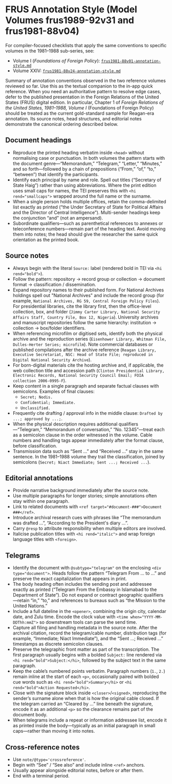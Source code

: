 # FRUS Annotation Style (Model Volumes frus1989-92v31 and frus1981-88v04)

For compiler-focused checklists that apply the same conventions to specific volumes in the
1981–1988 sub-series, see:

* Volume I (*Foundations of Foreign Policy*):
  [`frus1981-88v01-annotation-style.md`](./frus1981-88v01-annotation-style.md)
* Volume XXIV: [`frus1981-88v24-annotation-style.md`](./frus1981-88v24-annotation-style.md)

Summary of annotation conventions observed in the two reference volumes
reviewed so far. Use this as the textual companion to the in-app quick
reference. When you need an authoritative pattern to resolve edge cases,
defer to the published presentation in the Foreign Relations of the United
States (FRUS) digital edition. In particular, Chapter 1 of *Foreign Relations
of the United States, 1981–1988, Volume I* (Foundations of Foreign Policy)
should be treated as the current gold-standard sample for Reagan-era
annotation. Its source notes, head structures, and editorial notes demonstrate
the canonical ordering described below.

## Document headings

* Reproduce the printed heading verbatim inside `<head>` without
  normalising case or punctuation. In both volumes the pattern starts
  with the document genre—“Memorandum,” “Telegram,” “Letter,” “Minutes,”
  and so forth—followed by a chain of prepositions (“From,” “of,” “to,”
  “between”) that identify the participants.
* Identify each principal by name and role. Spell out titles (“Secretary
  of State Haig”) rather than using abbreviations. Where the print
  edition uses small caps for names, the TEI preserves this with `<hi
  rend="smallcaps">` wrapped around the full name or the surname.
* When a single person holds multiple offices, retain the comma-delimited
  list exactly as printed (“the Under Secretary of State for Political
  Affairs and the Director of Central Intelligence”). Multi-sender
  headings keep the conjunction “and” (not an ampersand).
* Subordinate qualifiers—such as parenthetical references to annexes or
  teleconference numbers—remain part of the heading text. Avoid moving
  them into notes; the head should give the researcher the same quick
  orientation as the printed book.

## Source notes

* Always begin with the literal `Source:` label (rendered bold in TEI via
  `<hi rend="bold">`).
* Follow the pattern: repository → record group or collection → document
  format → classification / dissemination.
* Expand repository names to their published form. For National Archives
  holdings spell out "National Archives" and include the record group (for
  example, `National Archives, RG 59, Central Foreign Policy Files`). For
  presidential libraries, cite the library first, then the office-level
  collection, box, and folder (`Jimmy Carter Library, National Security
  Affairs Staff, Country File, Box 12, Nigeria`). University archives and
  manuscript repositories follow the same hierarchy: institution → collection
  → box/folder identifiers.
* When referencing microfilm or digitised sets, identify both the physical
  archive and the reproduction series (`Eisenhower Library, Whitman File,
  Dulles-Herter Series; microfilm`). Note commercial databases or published
  compilations after the archive reference (`Reagan Library, Executive
  Secretariat, NSC: Head of State File; reproduced in Digital National
  Security Archive`).
* For born-digital materials cite the hosting archive and, if applicable, the
  web collection title and accession path (`Clinton Presidential Library,
  Electronic Records, National Security Council Email; FOIA collection
  2006-0995-F`).
* Keep content in a single paragraph and separate factual clauses with
  semicolons. Examples of final clauses:
  * `Secret; Nodis.`
  * `Confidential; Immediate.`
  * `Unclassified.`
* Frequently cite drafting / approval info in the middle clause:
  `Drafted by ...; approved by ...;`.
* When the physical description requires additional qualifiers—“Telegram,”
  “Memorandum of conversation,” “No. 12345”—treat each as a semicolon
  clause in the order witnessed in the volume. Cable numbers and handling
  tags appear immediately after the format clause, before classification.
* Transmission data such as “Sent ...” and “Received ...” stay in the same
  sentence. In the 1981–1988 volume they trail the classification, joined
  by semicolons (`Secret; Niact Immediate; Sent ...; Received ...`).

## Editorial annotations

* Provide narrative background immediately after the source note.
* Use multiple paragraphs for longer stories; simple annotations often
  stay within one paragraph.
* Link to related documents with `<ref target="#document-###">Document ###</ref>`.
* Introduce archival research cues with phrases like “The memorandum was
  drafted …”, “According to the President's diary …”.
* Carry `@resp` to attribute responsibility when multiple editors are
  involved.
* Italicise publication titles with `<hi rend="italic">` and wrap foreign
  language titles with `<foreign>`.

## Telegrams

* Identify the document with `@subtype="telegram"` on the enclosing
  `<div type="document">`. Heads follow the pattern “Telegram From … to …”
  and preserve the exact capitalization that appears in print.
* The body heading often includes the sending post and addressee exactly as
  printed (“Telegram From the Embassy in Islamabad to the Department of
  State”). Do not expand or contract geographic qualifiers—retain “in,”
  “to,” and references to bureaus such as “the Mission to the United
  Nations.”
* Include a full dateline in the `<opener>`, combining the origin city,
  calendar date, and Zulu time. Encode the clock value with `<time
  when="YYYY-MM-DDThh:mmZ">` so downstream tools can parse the send time.
* Capture all filing and handling metadata in the source note. After the
  archival citation, record the telegram/cable number, distribution tags
  (for example, “Immediate; Niact Immediate”), and the “Sent …; Received …”
  timestamps as discrete semicolon clauses.
* Preserve the telegraphic front matter as part of the transcription. The
  first paragraph usually begins with a bolded `Subject:` line rendered
  via `<hi rend="bold">Subject:</hi>`, followed by the subject text in the
  same paragraph.
* Keep the cable’s numbered points verbatim. Paragraph numbers (`1.`,
  `2.`) remain inline at the start of each `<p>`, occasionally paired with
  bolded cue words such as `<hi rend="bold">Summary</hi>` or `<hi
  rend="bold">Action Requested</hi>`.
* Close with the signature block inside `<closer>`/`<signed>`, reproducing
  the sender’s surname alone when that is how the original cable closed.
  If the telegram carried an “Cleared by …” line beneath the signature,
  encode it as an additional `<p>` so the clearance remains part of the
  document body.
* When telegrams include a repeat or information addressee list, encode it
  as printed inside the body—typically as an initial paragraph in small
  caps—rather than moving it into notes.

## Cross-reference notes

* Use `note/@type='crossreference'`.
* Begin with “See” / “See also” and include inline `<ref>` anchors.
* Usually appear alongside editorial notes, before or after them.
* End with a terminal period.

